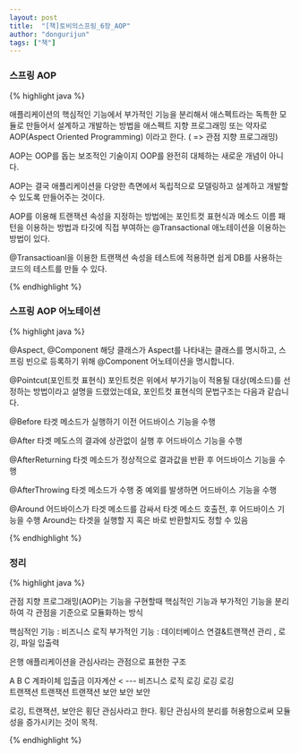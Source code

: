 ```yaml
---
layout: post
title:  "[책]토비의스프링_6장_AOP"
author: "dongurijun"
tags: ["책"]
---
```


### 스프링 AOP

{% highlight java %}

애플리케이션의 핵심적인 기능에서 부가적인 기능을 분리해서 애스펙트라는 독특한 모듈로 만들어서
설계하고 개발하는 방법을 애스펙트 지향 프로그래밍 또는 약자로 AOP(Aspect Oriented Programming) 이라고 한다.
( => 관점 지향 프로그래밍)

AOP는 OOP를 돕는 보조적인 기술이지 OOP를 완전히 대체하는 새로운 개념이 아니다.

AOP는 결국 애플리케이션을 다양한 측면에서 독립적으로 모델링하고 설계하고 개발할 수 있도록 만들어주는 것이다.

AOP를 이용해 트랜잭션 속성을 지정하는 방법에는 포인트컷 표현식과 메소드 이름 패턴을
이용하는 방법과 타깃에 직접 부여하는 @Transactional 애노테이션을 이용하는 방법이 있다.

@Transactioanl을 이용한 트랜잭션 속성을 테스트에 적용하면 쉽게 DB를 사용하는 코드의 테스트를 만들 수 있다.

{% endhighlight %}

### 스프링 AOP 어노테이션

{% highlight java %}

@Aspect, @Component
해당 클래스가 Aspect를 나타내는 클래스를 명시하고, 스프링 빈으로 등록하기 위해 @Component 어노테이션을 명시합니다.



@Pointcut(포인트컷 표현식)
포인트컷은 위에서 부가기능이 적용될 대상(메소드)를 선정하는 방법이라고 설명을 드렸었는데요, 포인트컷 표현식의 문법구조는 다음과 같습니다.

@Before
타겟 메소드가 실행하기 이전 어드바이스 기능을 수행

@After
타겟 메도스의 결과에 상관없이 실행 후 어드바이스 기능을 수행

@AfterReturning
타겟 메소드가 정상적으로 결과값을 반환 후 어드바이스 기능을 수행

@AfterThrowing
타겟 메소드가 수행 중 예외를 발생하면 어드바이스 기능을 수행

@Around
어드바이스가 타겟 메소드를 감싸서 타겟 메소드 호출전, 후 어드바이스 기능을 수행
Around는 타겟을 실행할 지 혹은 바로 반환할지도 정할 수 있음


{% endhighlight %}


### 정리

{% highlight java %}

관점 지향 프로그래밍(AOP)는 기능을 구현할때 핵심적인 기능과 부가적인 기능을 분리하여
각 관점을 기준으로 모듈화하는 방식

핵심적인 기능 : 비즈니스 로직
부가적인 기능 : 데이터베이스 연결&트랜잭션 관리 , 로깅, 파일 입출력

은행 애플리케이션을 관심사라는 관점으로 표현한 구조

A             B             C
계좌이체       입출금         이자계산  < --- 비즈니스 로직
로깅          로깅           로깅     
트랜잭션       트랜잭션        트랜잭션
보안          보안           보안

로깅, 트랜잭션, 보안은 횡단 관심사라고 한다.
횡단 관심사의 분리를 허용함으로써 모듈성을 증가시키는 것이 목적.


{% endhighlight %}